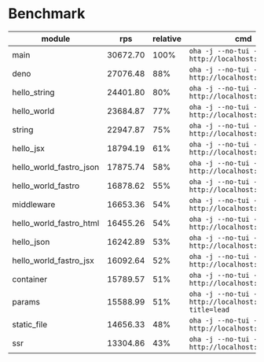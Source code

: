 # Benchmark
| module                  | rps      | relative | cmd                                                            |
| ----------------------- | -------- | -------- | -------------------------------------------------------------- |
| main                    | 30672.70 | 100%     | `oha -j --no-tui -z 30s http://localhost:9000`                 |
| deno                    | 27076.48 | 88%      | `oha -j --no-tui -z 30s http://localhost:9000`                 |
| hello_string            | 24401.80 | 80%      | `oha -j --no-tui -z 30s http://localhost:9000`                 |
| hello_world             | 23684.87 | 77%      | `oha -j --no-tui -z 30s http://localhost:9000`                 |
| string                  | 22947.87 | 75%      | `oha -j --no-tui -z 30s http://localhost:9000`                 |
| hello_jsx               | 18794.19 | 61%      | `oha -j --no-tui -z 30s http://localhost:9000`                 |
| hello_world_fastro_json | 17875.74 | 58%      | `oha -j --no-tui -z 30s http://localhost:9000`                 |
| hello_world_fastro      | 16878.62 | 55%      | `oha -j --no-tui -z 30s http://localhost:9000`                 |
| middleware              | 16653.36 | 54%      | `oha -j --no-tui -z 30s http://localhost:9000`                 |
| hello_world_fastro_html | 16455.26 | 54%      | `oha -j --no-tui -z 30s http://localhost:9000`                 |
| hello_json              | 16242.89 | 53%      | `oha -j --no-tui -z 30s http://localhost:9000`                 |
| hello_world_fastro_jsx  | 16092.64 | 52%      | `oha -j --no-tui -z 30s http://localhost:9000`                 |
| container               | 15789.57 | 51%      | `oha -j --no-tui -z 30s http://localhost:9000`                 |
| params                  | 15588.99 | 51%      | `oha -j --no-tui -z 30s http://localhost:9000/agus?title=lead` |
| static_file             | 14656.33 | 48%      | `oha -j --no-tui -z 30s http://localhost:9000`                 |
| ssr                     | 13304.86 | 43%      | `oha -j --no-tui -z 30s http://localhost:9000`                 |